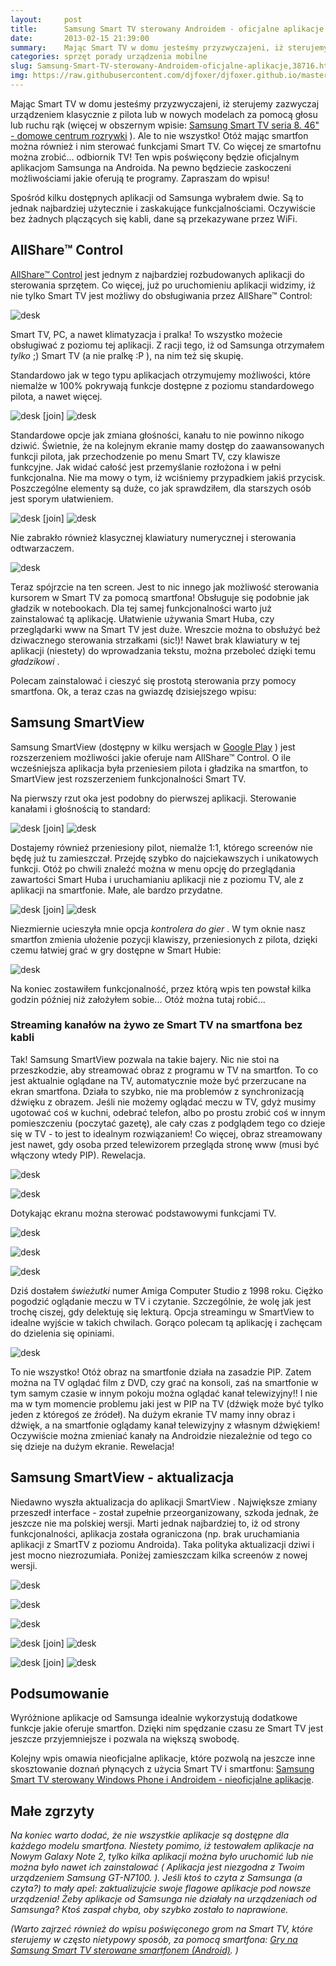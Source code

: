 ```yaml
---
layout:     post
title:      Samsung Smart TV sterowany Androidem - oficjalne aplikacje
date:       2013-02-15 21:39:00
summary:    Mając Smart TV w domu jesteśmy przyzwyczajeni, iż sterujemy zazwyczaj urządzeniem klasycznie z pilota lub w nowych modelach za pomocą głosu lub ruchu rąk (więcej w obszernym wpisie —  Samsung Smart TV seria 8. 46" - domowe centrum rozrywki ). Ale to nie wszystko! Otóż mając smartfon można również i nim sterować funkcjami Smart TV. Co więcej ze smartofnu można zrobić... odbiornik TV! Ten wpis poświęc...
categories: sprzęt porady urządzenia mobilne
slug: Samsung-Smart-TV-sterowany-Androidem-oficjalne-aplikacje,38716.html
img: https://raw.githubusercontent.com/djfoxer/djfoxer.github.io/master/_img/2013-2-15-_118_/g_-_-x-_-_-_x20130215201249_0.png
---
```




Mając Smart TV w domu jesteśmy przyzwyczajeni, iż sterujemy zazwyczaj urządzeniem klasycznie z pilota lub w nowych modelach za pomocą głosu lub ruchu rąk (więcej w obszernym wpisie: [Samsung Smart TV seria 8. 46" - domowe centrum rozrywki](http://www.dobreprogramy.pl/djfoxer/Samsung-Smart-TV-seria--domowe-centrum-rozrywki,38262.html) ). Ale to nie wszystko! Otóż mając smartfon można również i nim sterować funkcjami Smart TV. Co więcej ze smartofnu można zrobić... odbiornik TV! Ten wpis poświęcony będzie oficjalnym aplikacjom Samsunga na Androida. Na pewno będziecie zaskoczeni możliwościami jakie oferują te programy. Zapraszam do wpisu! 

Spośród kilku dostępnych aplikacji od Samsunga wybrałem dwie. Są to jednak najbardziej użytecznie i zaskakujące funkcjalnościami. Oczywiście bez żadnych plączących się kabli, dane są przekazywane przez WiFi.



## AllShare™ Control



[AllShare™ Control](https://play.google.com/store/apps/details?id=com.sec.android.allShareControl&hl=pl)  jest jednym z najbardziej rozbudowanych aplikacji do sterowania sprzętem. Co więcej, już po uruchomieniu aplikacji widzimy, iż nie tylko Smart TV jest możliwy do obsługiwania przez AllShare™ Control:



![desk](https://raw.githubusercontent.com/djfoxer/djfoxer.github.io/master/_img/2013-2-15-_118_/g_-_-x-_-_-_x20130215201249_0.png)



Smart TV, PC, a nawet klimatyzacja i pralka! To wszystko możecie obsługiwać z poziomu tej aplikacji. Z racji tego, iż od Samsunga otrzymałem  *tylko*  ;) Smart TV (a nie pralkę :P ), na nim też się skupię.

Standardowo jak w tego typu aplikacjach otrzymujemy możliwości, które niemalże w 100% pokrywają funkcje dostępne z poziomu standardowego pilota, a nawet więcej. 



![desk](https://raw.githubusercontent.com/djfoxer/djfoxer.github.io/master/_img/2013-2-15-_118_/g_-_-x-_-_-_x20130215201257_0.png)
[join]
![desk](https://raw.githubusercontent.com/djfoxer/djfoxer.github.io/master/_img/2013-2-15-_118_/g_-_-x-_-_-_x20130215201305_0.png)



Standardowe opcje jak zmiana głośności, kanału to nie powinno nikogo dziwić. Świetnie, że na kolejnym ekranie mamy dostęp do zaawansowanych funkcji pilota, jak przechodzenie po menu Smart TV, czy klawisze funkcyjne. Jak widać całość jest przemyślanie rozłożona i w pełni funkcjonalna. Nie ma mowy o tym, iż wciśniemy przypadkiem jakiś przycisk. Poszczególne elementy są duże, co jak sprawdziłem, dla starszych osób jest sporym ułatwieniem. 



![desk](https://raw.githubusercontent.com/djfoxer/djfoxer.github.io/master/_img/2013-2-15-_118_/g_-_-x-_-_-_x20130215201312_0.png)
[join]
![desk](https://raw.githubusercontent.com/djfoxer/djfoxer.github.io/master/_img/2013-2-15-_118_/g_-_-x-_-_-_x20130215201326_0.png)



Nie zabrakło również klasycznej klawiatury numerycznej i sterowania odtwarzaczem.



![desk](https://raw.githubusercontent.com/djfoxer/djfoxer.github.io/master/_img/2013-2-15-_118_/g_-_-x-_-_-_x20130215201319_0.png)


Teraz spójrzcie na ten screen. Jest to nic innego jak możliwość sterowania kursorem w Smart TV za pomocą smartfona! Obsługuje się podobnie jak gładzik w notebookach. Dla tej samej funkcjonalności warto już zainstalować tą aplikację. Ułatwienie używania Smart Huba, czy przeglądarki www na Smart TV jest duże. Wreszcie można to obsłużyć beż dziwacznego sterowania strzałkami (sic!)! Nawet brak klawiatury w tej aplikacji (niestety) do wprowadzania tekstu, można przeboleć dzięki temu  *gładzikowi* . 

Polecam zainstalować i cieszyć się prostotą sterowania przy pomocy smartfona. Ok, a teraz czas na gwiazdę dzisiejszego wpisu:



## Samsung SmartView



Samsung SmartView (dostępny w kilku wersjach w [Google Play](https://play.google.com/store/apps/developer?id=Samsung+Electronics+Co.,+Ltd) ) jest rozszerzeniem możliwości jakie oferuje nam AllShare™ Control. O ile wcześniejsza aplikacja była przeniesiem pilota i gładzika na smartfon, to SmartView jest rozszerzeniem funkcjonalności Smart TV. 

Na pierwszy rzut oka jest podobny do pierwszej aplikacji. Sterowanie kanałami i głośnością to standard:



![desk](https://raw.githubusercontent.com/djfoxer/djfoxer.github.io/master/_img/2013-2-15-_118_/g_-_-x-_-_-_x20130215205941_0.png)
[join]
![desk](https://raw.githubusercontent.com/djfoxer/djfoxer.github.io/master/_img/2013-2-15-_118_/g_-_-x-_-_-_x20130215205949_0.png)



Dostajemy również przeniesiony pilot, niemalże 1:1, którego screenów nie będę już tu zamieszczał. Przejdę szybko do najciekawszych i unikatowych funkcji. Otóż po chwili znaleźć można w menu opcję do przeglądania zawartości Smart Huba i uruchamianiu aplikacji nie z poziomu TV, ale z aplikacji na smartfonie. Małe, ale bardzo przydatne. 



![desk](https://raw.githubusercontent.com/djfoxer/djfoxer.github.io/master/_img/2013-2-15-_118_/g_-_-x-_-_-_x20130215210043_0.png)
[join]
![desk](https://raw.githubusercontent.com/djfoxer/djfoxer.github.io/master/_img/2013-2-15-_118_/g_-_-x-_-_-_x20130215210121_0.png)



Niezmiernie ucieszyła mnie opcja  *kontrolera do gier* . W tym oknie nasz smartfon zmienia ułożenie pozycji klawiszy, przeniesionych z pilota, dzięki czemu łatwiej grać w gry dostępne w Smart Hubie:



![desk](https://raw.githubusercontent.com/djfoxer/djfoxer.github.io/master/_img/2013-2-15-_118_/g_-_-x-_-_-_x20130215210114_0.png)



Na koniec zostawiłem funkcjonalność, przez którą wpis ten powstał kilka godzin później niż założyłem sobie... Otóż można tutaj robić...



### Streaming kanałów na żywo ze Smart TV na smartfona bez kabli



Tak! Samsung SmartView pozwala na takie bajery. Nic nie stoi na przeszkodzie, aby streamować obraz z programu w TV na smartfon. To co jest aktualnie oglądane na TV, automatycznie może być przerzucane na ekran smartfona. Działa to szybko, nie ma problemów z synchronizacją dźwięku z obrazem. Jeśli nie możemy oglądać meczu w TV, gdyż musimy ugotować coś w kuchni, odebrać telefon, albo po prostu zrobić coś w innym pomieszczeniu (poczytać gazetę), ale cały czas z podglądem tego co dzieje się w TV - to jest to idealnym rozwiązaniem! Co więcej, obraz streamowany jest nawet, gdy osoba przed telewizorem przegląda stronę www (musi być włączony wtedy PIP). Rewelacja.



![desk](https://raw.githubusercontent.com/djfoxer/djfoxer.github.io/master/_img/2013-2-15-_118_/g_-_-x-_-_-_x20130215210202_0.jpg)




![desk](https://raw.githubusercontent.com/djfoxer/djfoxer.github.io/master/_img/2013-2-15-_118_/g_-_-x-_-_-_x20130215210207_0.jpg)



Dotykając ekranu można sterować podstawowymi funkcjami TV.



![desk](https://raw.githubusercontent.com/djfoxer/djfoxer.github.io/master/_img/2013-2-15-_118_/g_-_-x-_-_-_x20130215210157_0.jpg)




![desk](https://raw.githubusercontent.com/djfoxer/djfoxer.github.io/master/_img/2013-2-15-_118_/g_-_-x-_-_-_x20130215210143_0.jpg)




![desk](https://raw.githubusercontent.com/djfoxer/djfoxer.github.io/master/_img/2013-2-15-_118_/g_-_-x-_-_-_x20130215210152_0.jpg)





Dziś dostałem  *świeżutki*  numer Amiga Computer Studio z 1998 roku. Ciężko pogodzić oglądanie meczu w TV i czytanie. Szczególnie, że wolę jak jest trochę ciszej, gdy delektuję się lekturą. Opcja streamingu w SmartView  to idealne wyjście w takich chwilach. Gorąco polecam tą aplikację i zachęcam do dzielenia się opiniami.



![desk](https://raw.githubusercontent.com/djfoxer/djfoxer.github.io/master/_img/2013-2-15-_118_/g_-_-x-_-_-_x20130215210212_0.jpg)



To nie wszystko! Otóż obraz na smartfonie działa na zasadzie PIP. Zatem można na TV oglądać film z DVD, czy grać na konsoli, zaś na smartfonie w tym samym czasie w innym pokoju można oglądać kanał telewizyjny!! I nie ma w tym momencie problemu jaki jest w PIP na TV (dźwięk może być tylko jeden z któregoś ze źródeł). Na dużym ekranie TV mamy inny obraz i dźwięk, a na smartfonie oglądamy kanał telewizyjny z własnym dźwiękiem! Oczywiście można zmieniać kanały na Androidzie niezależnie od tego co się dzieje na dużym ekranie. Rewelacja!



## Samsung SmartView - aktualizacja


Niedawno wyszła aktualizacja do aplikacji SmartView . Największe zmiany przeszedł interface - został zupełnie przeorganizowany, szkoda jednak, że jeszcze nie ma polskiej wersji. Marti jednak najbardziej to, iż od strony funkcjonalności, aplikacja została ograniczona (np. brak uruchamiania aplikacji z SmartTV z poziomu Androida). Taka polityka aktualizacji dziwi i jest mocno niezrozumiała. Poniżej zamieszczam kilka screenów z nowej wersji.



![desk](https://raw.githubusercontent.com/djfoxer/djfoxer.github.io/master/_img/2013-2-15-_118_/g_-_-x-_-_-_x20130527183531_0.jpg)




![desk](https://raw.githubusercontent.com/djfoxer/djfoxer.github.io/master/_img/2013-2-15-_118_/g_-_-x-_-_-_x20130527183536_0.jpg)




![desk](https://raw.githubusercontent.com/djfoxer/djfoxer.github.io/master/_img/2013-2-15-_118_/g_-_-x-_-_-_x20130527183540_0.jpg)




![desk](https://raw.githubusercontent.com/djfoxer/djfoxer.github.io/master/_img/2013-2-15-_118_/g_-_-x-_-_-_x20130527183608_0.jpg)
[join]
![desk](https://raw.githubusercontent.com/djfoxer/djfoxer.github.io/master/_img/2013-2-15-_118_/g_-_-x-_-_-_x20130527183602_0.jpg)




![desk](https://raw.githubusercontent.com/djfoxer/djfoxer.github.io/master/_img/2013-2-15-_118_/g_-_-x-_-_-_x20130527183558_0.jpg)
[join]
![desk](https://raw.githubusercontent.com/djfoxer/djfoxer.github.io/master/_img/2013-2-15-_118_/g_-_-x-_-_-_x20130527183545_0.jpg)






## Podsumowanie



Wyróżnione aplikacje od Samsunga idealnie wykorzystują dodatkowe funkcje jakie oferuje smartfon. Dzięki nim spędzanie czasu ze Smart TV jest jeszcze przyjemniejsze i pozwala na większą swobodę. 

Kolejny wpis omawia nieoficjalne aplikacje, które pozwolą na jeszcze inne skosztowanie doznań płynących z użycia Smart TV i smartfonu: [Samsung Smart TV sterowany Windows Phone i Androidem - nieoficjalne aplikacje](http://www.dobreprogramy.pl/djfoxer/Samsung-Smart-TV-sterowany-Windows-Phone-i-Androidem-nieoficjalne-aplikacje,39299.html). 



## Małe zgrzyty



 *Na koniec warto dodać, że nie wszystkie aplikacje są dostępne dla każdego modelu smartfona. Niestety pomimo, iż testowałem aplikacje na Nowym Galaxy Note 2, tylko kilka aplikacji można było uruchomić lub nie można było nawet ich zainstalować ( *Aplikacja jest niezgodna z Twoim urządzeniem Samsung GT-N7100.* ). Jeśli ktoś to czyta z Samsunga (a czyta?) to mały apel: zaktualizujcie swoje flagowe aplikacje pod nowsze urządzenia! Żeby aplikacje od Samsunga nie działały na urządzeniach od Samsunga? Ktoś zaspał chyba, oby szybko zostało to naprawione.* 


 *(Warto zajrzeć również do wpisu poświęconego grom na Smart TV, które sterujemy w często nietypowy sposób, za pomocą smartfona: [Gry na Samsung Smart TV sterowane smartfonem (Android)](http://www.dobreprogramy.pl/djfoxer/Gry-na-Samsung-Smart-TV-sterowane-smartfonem-Android,39836.html). )* 

